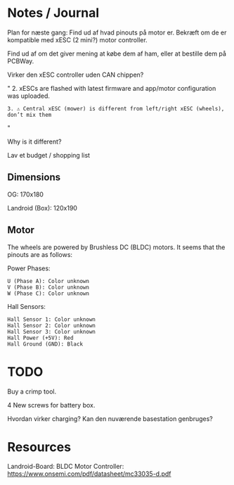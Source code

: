 # Notes / Journal

Plan for næste gang: Find ud af hvad pinouts på motor er. Bekræft om de er kompatible med xESC (2 mini?) motor controller.

Find ud af om det giver mening at købe dem af ham, eller at bestille dem på PCBWay.

Virker den xESC controller uden CAN chippen?


"    2. xESCs are flashed with latest firmware and app/motor configuration was uploaded.

    3. ⚠️ Central xESC (mower) is different from left/right xESC (wheels), don’t mix them
"

Why is it different?


Lav et budget / shopping list

## Dimensions
OG: 170x180

Landroid (Box): 120x190

## Motor
The wheels are powered by Brushless DC (BLDC) motors. It seems that the pinouts are as follows:

Power Phases:

    U (Phase A): Color unknown
    V (Phase B): Color unknown
    W (Phase C): Color unknown

Hall Sensors:

    Hall Sensor 1: Color unknown
    Hall Sensor 2: Color unknown
    Hall Sensor 3: Color unknown
    Hall Power (+5V): Red
    Hall Ground (GND): Black


# TODO

Buy a crimp tool.

4 New screws for battery box.

Hvordan virker charging? Kan den nuværende basestation genbruges?

# Resources
Landroid-Board: BLDC Motor Controller: https://www.onsemi.com/pdf/datasheet/mc33035-d.pdf
